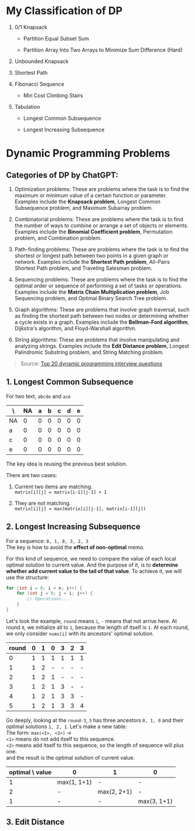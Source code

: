 # My Classification of DP

1. 0/1 Knapsack

    - Partition Equal Subset Sum

    - Partition Array Into Two Arrays to Minimize Sum Difference (Hard)

2. Unbounded Knapsack

3. Shortest Path

4. Fibonacci Sequence

    - Min Cost Climbing Stairs

2. Tabulation

    - Longest Common Subsequence
    
    - Longest Increasing Subsequence

# Dynamic Programming Problems

## Categories of DP by ChatGPT:

1. Optimization problems: These are problems where the task is to find the maximum or minimum value of a certain function or parameter. Examples include the **Knapsack problem**, Longest Common Subsequence problem, and Maximum Subarray problem.

2. Combinatorial problems: These are problems where the task is to find the number of ways to combine or arrange a set of objects or elements. Examples include the **Binomial Coefficient problem**, Permutation problem, and Combination problem.

3. Path-finding problems: These are problems where the task is to find the shortest or longest path between two points in a given graph or network. Examples include the **Shortest Path problem**, All-Pairs Shortest Path problem, and Traveling Salesman problem.

4. Sequencing problems: These are problems where the task is to find the optimal order or sequence of performing a set of tasks or operations. Examples include the **Matrix Chain Multiplication problem**, Job Sequencing problem, and Optimal Binary Search Tree problem.

5. Graph algorithms: These are problems that involve graph traversal, such as finding the shortest path between two nodes or determining whether a cycle exists in a graph. Examples include the **Bellman-Ford algorithm**, Dijkstra's algorithm, and Floyd-Warshall algorithm.

6. String algorithms: These are problems that involve manipulating and analyzing strings. Examples include the **Edit Distance problem**, Longest Palindromic Substring problem, and String Matching problem.

> Source: [Top 20 dynamic programming interview questions](https://www.geeksforgeeks.org/top-20-dynamic-programming-interview-questions/)

## 1. Longest Common Subsequence

For two text, `abcde` and `ace`

| \ |NA|a|b|c|d|e|
|---|---|---|---|---|---|---|
|NA|0|0|0|0|0|0|
|a|0|0|0|0|0|0|
|c|0|0|0|0|0|0|
|e|0|0|0|0|0|0|

The key idea is reusing the previous best solution.

There are two cases:

1. Current two items are matching.<br>
`matrix[i][j] = matrix[i-1][j-1] + 1`

2. They are not matching.<br>
`matrix[i][j] = max(matrix[i][j-1], matrix[i-1][j])`

## 2. Longest Increasing Subsequence

For a sequence: `0, 1, 0, 3, 2, 3`<br>
The key is how to avoid the **effect of non-optimal** memo.

For this kind of sequence, we need to compare the value of each local optimal solution to current value. And the purpose of it, is to **determine whether add current value to the tail of that value**. To achieve it, we will use the structure:
```c++
for (int i = 0; i < n; i++) {
    for (int j = 0; j < i; j++) {
        // Operations...
    }
}
```
Let's look the example, `round` means `i`, `-` means that not arrive here. At round `0`, we initialize all to `1`, because the length of itself is `1`. At each round, we only consider `nums[i]` with its ancestors' optimal solution.

round|0|1|0|3|2|3
|---|---|---|---|---|---|---|
0|1|1|1|1|1|1
1|1|2|-|-|-|-
2|1|2|1|-|-|-
3|1|2|1|3|-|-
4|1|2|1|3|3|-
5|1|2|1|3|3|4

Go deeply, looking at the `round-3`, `3` has three ancestors `0, 1, 0` and their optimal solutions `1, 2, 1`. Let's make a new table:<br>
The form: `max(<1>, <2>)` -><br>
`<1>` means do not add itself to this sequence.<br>
`<2>` means add itself to this sequence, so the length of sequence will plus one.<br>
and the result is the optimal solution of current value.

 optimal \ value |0|1|0
---|---|---|---
1|max(1, 1+1)|-|-
2|-|max(2, 2+1)|-
1|-|-|max(3, 1+1)

## 3. Edit Distance